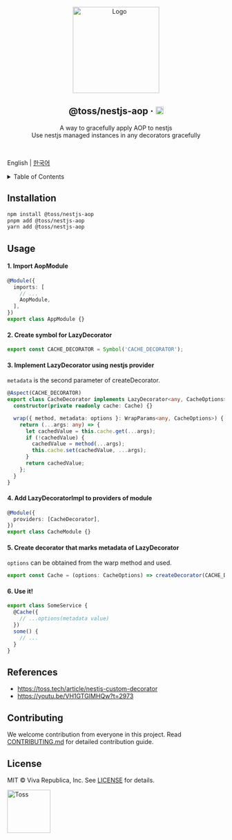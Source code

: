 <!-- PROJECT LOGO -->
<br />
<div align="center">
  <a href="https://github.com/toss/nestjs-aop">
    <img src="https://toss.tech/wp-content/uploads/2022/11/tech-article-nest-js-02.png" alt="Logo" height="200">
  </a>

  <h2>@toss/nestjs-aop &middot; <a href="https://badge.fury.io/js/@toss%2Fnestjs-aop"><img src="https://badge.fury.io/js/@toss%2Fnestjs-aop.svg" alt="npm version" height="18"></a></h2>

  <p align="center">
    A way to gracefully apply AOP to nestjs
    <br>
    Use nestjs managed instances in any decorators gracefully
</a></h6>
  </p>
</div>

<br>

English | [한국어](https://github.com/toss/nestjs-aop/blob/v2.x/README-ko_kr.md) 

<!-- TABLE OF CONTENTS -->
<details>
  <summary>Table of Contents</summary>
  <ol>
    <li><a href="#installation">Installation</a></li>
    <li><a href="#usage">Usage</a></li>
    <li><a href="#references">References</a></li>
    <li><a href="#contributing">Contributing</a></li>
    <li><a href="#license">License</a></li>
  </ol>
</details>



<!-- INSTALLATION -->
## Installation

```sh
npm install @toss/nestjs-aop
pnpm add @toss/nestjs-aop
yarn add @toss/nestjs-aop
```


<!-- USAGE EXAMPLES -->
## Usage

#### 1. Import AopModule
```typescript
@Module({
  imports: [
    // ...
    AopModule,
  ],
})
export class AppModule {}
```

#### 2. Create symbol for LazyDecorator
```typescript
export const CACHE_DECORATOR = Symbol('CACHE_DECORATOR');
```

#### 3. Implement LazyDecorator using nestjs provider
`metadata` is the second parameter of createDecorator.

```typescript
@Aspect(CACHE_DECORATOR)
export class CacheDecorator implements LazyDecorator<any, CacheOptions> {
  constructor(private readonly cache: Cache) {}

  wrap({ method, metadata: options }: WrapParams<any, CacheOptions>) {
    return (...args: any) => {
      let cachedValue = this.cache.get(...args);
      if (!cachedValue) { 
        cachedValue = method(...args);
        this.cache.set(cachedValue, ...args);
      }
      return cachedValue;
    };
  }
}
```

#### 4. Add LazyDecoratorImpl to providers of module
```typescript
@Module({
  providers: [CacheDecorator],
})
export class CacheModule {}
```

#### 5. Create decorator that marks metadata of LazyDecorator
`options` can be obtained from the warp method and used.

```typescript
export const Cache = (options: CacheOptions) => createDecorator(CACHE_DECORATOR, options)
```

#### 6. Use it!
```typescript
export class SomeService {
  @Cache({
    // ...options(metadata value)
  })
  some() {
    // ...
  }
}
```


<!-- REFERENCES -->
## References
- https://toss.tech/article/nestjs-custom-decorator
- https://youtu.be/VH1GTGIMHQw?t=2973



<!-- CONTRIBUTING -->
## Contributing
We welcome contribution from everyone in this project. Read [CONTRIBUTING.md](CONTRIBUTING.md) for detailed contribution guide.



<!-- LICENSE -->
## License
MIT © Viva Republica, Inc. See [LICENSE](LICENSE) for details.


<!-- BOTTOM LOGO -->
<a title="Toss" href="https://toss.im">
  <picture>
    <source media="(prefers-color-scheme: dark)" srcset="https://static.toss.im/logos/png/4x/logo-toss-reverse.png">
    <img alt="Toss" src="https://static.toss.im/logos/png/4x/logo-toss.png" width="100">
  </picture>
</a>
